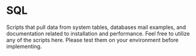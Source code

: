 # SQL
Scripts that pull data from system tables, databases mail examples, and documentation related to installation and performance. Feel free to utilize any of the scripts here. Please test them on your environment before implementing.

